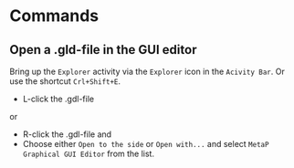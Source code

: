 # Commands

## Open a .gld-file in the GUI editor
Bring up the `Explorer` activity via the `Explorer` icon in the `Acivity Bar`. Or use the shortcut `Crl+Shift+E`.

- L-click the .gdl-file

or

- R-click the .gdl-file and 
- Choose either `Open to the side` or `Open with...` and select `MetaP Graphical GUI Editor` from the list.